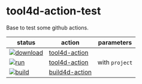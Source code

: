 # tool4d-action-test

Base to test some github actions.

|status|action|parameters| 
|-|-|-| 
|[![download](https://github.com/e-marchand/tool4d-action-test/actions/workflows/download.yml/badge.svg)](https://github.com/e-marchand/tool4d-action-test/actions/workflows/download.yml)|[tool4d-action](https://github.com/e-marchand/tool4d-action)||
|[![run](https://github.com/e-marchand/tool4d-action-test/actions/workflows/run.yml/badge.svg)](https://github.com/e-marchand/tool4d-action-test/actions/workflows/run.yml)|[tool4d-action](https://github.com/e-marchand/tool4d-action)|with `project`|
|[![build](https://github.com/e-marchand/tool4d-action-test/actions/workflows/build.yml/badge.svg)](https://github.com/e-marchand/tool4d-action-test/actions/workflows/build.yml)|[build4d-action](https://github.com/e-marchand/build-component-action)||
